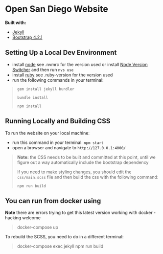 # Open San Diego Website

**Built with:**

- [Jekyll](https://jekyllrb.com)
- [Bootstrap 4.2.1](https://getbootstrap.com/docs/4.2/getting-started/introduction)

## Setting Up a Local Dev Environment

- install [node](https://nodejs.org/en/download) see .nvmrc for the version used or install [Node Version Switcher](https://github.com/jasongin/nvs) and then run `nvs use` 
- install [ruby](https://www.ruby-lang.org/en/downloads) see .ruby-version for the version used
- run the following commands in your terminal:

> `gem install jekyll bundler`
>
> `bundle install`
>
> `npm install`

## Running Locally and Building CSS

To run the website on your local machine:

- run this command in your terminal: `npm start`
- open a browser and navigate to `http://127.0.0.1:4000/`

> **Note:** the CSS needs to be built and committed at this point, until we figure out a way automatically include the bootstrap dependency
>
> If you need to make styling changes, you should edit the `css/main.scss` file and then build the css with the following command:
>
> `npm run build`

## You can run from docker using 

**Note** there are errors trying to get this latest version working with docker - hacking welcome

> docker-compose up

To rebuild the SCSS, you need to do in a different terminal:

> docker-compose exec jekyll npm run build
